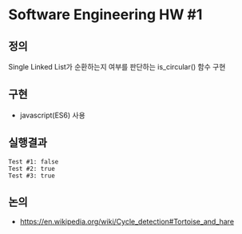 # Software Engineering HW #1

## 정의
Single Linked List가 순환하는지 여부를 판단하는 is_circular() 함수 구현

## 구현
- javascript(ES6) 사용

## 실행결과
```
Test #1: false
Test #2: true
Test #3: true
```

## 논의
- https://en.wikipedia.org/wiki/Cycle_detection#Tortoise_and_hare
